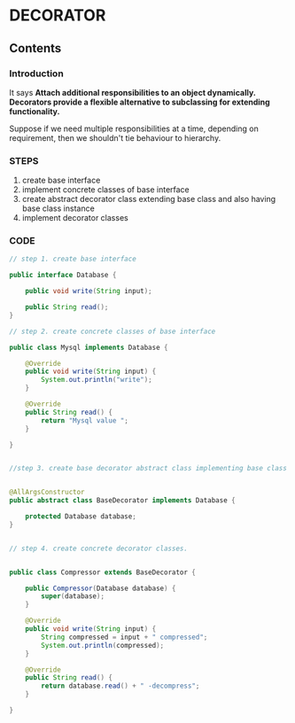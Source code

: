 # DECORATOR

## Contents

### Introduction

It says **Attach additional responsibilities to an object dynamically. Decorators
provide a flexible alternative to subclassing for extending functionality.**

Suppose if we need multiple responsibilities at a time, depending on requirement, then we shouldn't tie behaviour to hierarchy.

### STEPS

1. create base interface
2. implement concrete classes of base interface
3. create abstract decorator class extending base class and also having base class instance
4. implement decorator classes

### CODE

```java
// step 1. create base interface

public interface Database {

    public void write(String input);

    public String read();
}

// step 2. create concrete classes of base interface

public class Mysql implements Database {

    @Override
    public void write(String input) {
        System.out.println("write");
    }

    @Override
    public String read() {
        return "Mysql value ";
    }

}


//step 3. create base decorator abstract class implementing base class and having instance of base class


@AllArgsConstructor
public abstract class BaseDecorator implements Database {

    protected Database database;
}


// step 4. create concrete decorator classes.


public class Compressor extends BaseDecorator {

    public Compressor(Database database) {
        super(database);
    }

    @Override
    public void write(String input) {
        String compressed = input + " compressed";
        System.out.println(compressed);
    }

    @Override
    public String read() {
        return database.read() + " -decompress";
    }

}

```

